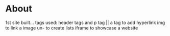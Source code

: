 # About
1st site built...
tags used: header tags and p tag ||
           a tag to add hyperlink
           img to link a image
           un- to create lists
           iframe to showcase a website
